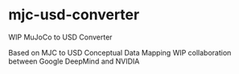 # mjc-usd-converter

WIP MuJoCo to USD Converter

Based on MJC to USD Conceptual Data Mapping WIP collaboration between Google DeepMind and NVIDIA
